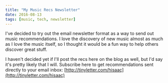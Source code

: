 ```yaml
---
title: "My Music Recs Newsletter"
date: 2016-08-13
tags: [music, tech, newsletter]
---
```


I've decided to try out the email newsletter format as a way to send out music recommendations. I love the discovery of new music almost as much as I love the music itself, so I thought it would be a fun way to help others discover great stuff.

I haven't decided yet if I'll post the recs here on the blog as well, but I'd say it's pretty likely that I will.
Subscribe here to get recommendations sent directly to your email inbox: [http://tinyletter.com/hisaac](http://tinyletter.com/hisaac)
